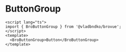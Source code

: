 # ButtonGroup

```vue
<script lang="ts">
import { BroButtonGroup } from '@vladbndko/brovue';
</script>
<template>
  <BroButtonGroup>Button</BroButtonGroup>
</template>
```
